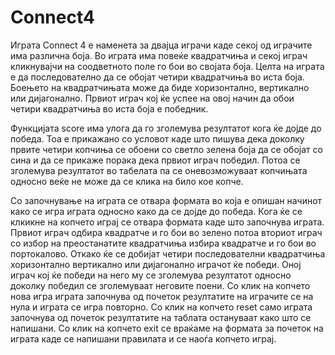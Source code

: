 # Connect4
Играта Connect 4 е наменета за двајца играчи каде секој од играчите има различна боја. Во играта има повеќе квадратчиња и секој играч кликнувајчи на соодветното поле го бои во својата боја. 
Целта на играта е да последователно да се обојат четири квадратчиња во иста боја. Боењето на квадратчињата може да биде хоризонтално, вертикално или дијагонално. Првиот играч кој ќе успее на овој начин да обои четири квадратчиња во иста боја е победник.

Функцијата score има улога да го зголемува резултатот кога ќе дојде до победа. Тоа е прикажано со условот каде што пишува дека доколку првите четири копчиња се обоени со светло зелена боја да се обојат со сина и да се прикаже порака дека првиот играч победил. Потоа се зголемува резултатот во табелата па се оневозможуваат копчињата односно веќе не може да се клика на било кое копче.

Со започнување на играта се отвара формата во која е опишан начинот како се игра играта односно како да се дојде до победа. Кога ќе се клкикне на копчето играј се отвара формата каде што започнува играта.
Првиот играч одбира квадратче и го бои во зелено потоа вториот играч со избор на преостанатите квадратчиња избира квадратче и го бои во портокалово. Откако ќе се добијат четири последователни квадратчиња хоризонтално вертикално или дијагонално играчот ќе победи. Оној играч кој ќе победи на него му се зголемува резултатот односно доколку победил се зголемуваат неговите поени. Со клик на копчето нова игра играта започнува од почеток резултатите на играчите се на нула и играта се игра повторно. Со клик на копчето reset само играта започнува од почеток резултатите на таблата остануваат како што се напишани. Со клик на копчето exit се враќаме на формата за почеток на играта каде се напишани правилата и се наоѓа копчето играј.
